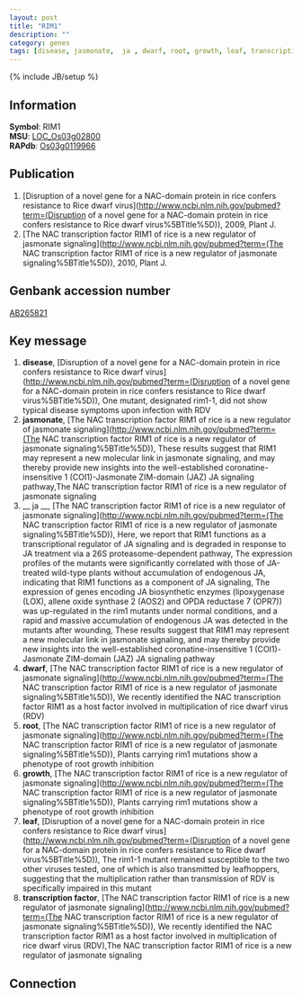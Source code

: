 ```yaml
---
layout: post
title: "RIM1"
description: ""
category: genes
tags: [disease, jasmonate,  ja , dwarf, root, growth, leaf, transcription factor]
---
```

{% include JB/setup %}

## Information
__Symbol__: RIM1  
__MSU__: [LOC_Os03g02800](http://rice.plantbiology.msu.edu/cgi-bin/ORF_infopage.cgi?orf=LOC_Os03g02800)  
__RAPdb__: [Os03g0119966](http://rapdb.dna.affrc.go.jp/viewer/gbrowse_details/irgsp1?name=Os03g0119966)  

## Publication
1. [Disruption of a novel gene for a NAC-domain protein in rice confers resistance to Rice dwarf virus](http://www.ncbi.nlm.nih.gov/pubmed?term=(Disruption of a novel gene for a NAC-domain protein in rice confers resistance to Rice dwarf virus%5BTitle%5D)), 2009, Plant J.
2. [The NAC transcription factor RIM1 of rice is a new regulator of jasmonate signaling](http://www.ncbi.nlm.nih.gov/pubmed?term=(The NAC transcription factor RIM1 of rice is a new regulator of jasmonate signaling%5BTitle%5D)), 2010, Plant J.

## Genbank accession number
[AB265821](http://www.ncbi.nlm.nih.gov/nuccore/AB265821)

## Key message
1. __disease__, [Disruption of a novel gene for a NAC-domain protein in rice confers resistance to Rice dwarf virus](http://www.ncbi.nlm.nih.gov/pubmed?term=(Disruption of a novel gene for a NAC-domain protein in rice confers resistance to Rice dwarf virus%5BTitle%5D)),  One mutant, designated rim1-1, did not show typical disease symptoms upon infection with RDV
2. __jasmonate__, [The NAC transcription factor RIM1 of rice is a new regulator of jasmonate signaling](http://www.ncbi.nlm.nih.gov/pubmed?term=(The NAC transcription factor RIM1 of rice is a new regulator of jasmonate signaling%5BTitle%5D)),  These results suggest that RIM1 may represent a new molecular link in jasmonate signaling, and may thereby provide new insights into the well-established coronatine-insensitive 1 (COI1)-Jasmonate ZIM-domain (JAZ) JA signaling pathway,The NAC transcription factor RIM1 of rice is a new regulator of jasmonate signaling
3. __ ja __, [The NAC transcription factor RIM1 of rice is a new regulator of jasmonate signaling](http://www.ncbi.nlm.nih.gov/pubmed?term=(The NAC transcription factor RIM1 of rice is a new regulator of jasmonate signaling%5BTitle%5D)),  Here, we report that RIM1 functions as a transcriptional regulator of JA signaling and is degraded in response to JA treatment via a 26S proteasome-dependent pathway, The expression profiles of the mutants were significantly correlated with those of JA-treated wild-type plants without accumulation of endogenous JA, indicating that RIM1 functions as a component of JA signaling, The expression of genes encoding JA biosynthetic enzymes (lipoxygenase (LOX), allene oxide synthase 2 (AOS2) and OPDA reductase 7 (OPR7)) was up-regulated in the rim1 mutants under normal conditions, and a rapid and massive accumulation of endogenous JA was detected in the mutants after wounding, These results suggest that RIM1 may represent a new molecular link in jasmonate signaling, and may thereby provide new insights into the well-established coronatine-insensitive 1 (COI1)-Jasmonate ZIM-domain (JAZ) JA signaling pathway
4. __dwarf__, [The NAC transcription factor RIM1 of rice is a new regulator of jasmonate signaling](http://www.ncbi.nlm.nih.gov/pubmed?term=(The NAC transcription factor RIM1 of rice is a new regulator of jasmonate signaling%5BTitle%5D)),  We recently identified the NAC transcription factor RIM1 as a host factor involved in multiplication of rice dwarf virus (RDV)
5. __root__, [The NAC transcription factor RIM1 of rice is a new regulator of jasmonate signaling](http://www.ncbi.nlm.nih.gov/pubmed?term=(The NAC transcription factor RIM1 of rice is a new regulator of jasmonate signaling%5BTitle%5D)),  Plants carrying rim1 mutations show a phenotype of root growth inhibition
6. __growth__, [The NAC transcription factor RIM1 of rice is a new regulator of jasmonate signaling](http://www.ncbi.nlm.nih.gov/pubmed?term=(The NAC transcription factor RIM1 of rice is a new regulator of jasmonate signaling%5BTitle%5D)),  Plants carrying rim1 mutations show a phenotype of root growth inhibition
7. __leaf__, [Disruption of a novel gene for a NAC-domain protein in rice confers resistance to Rice dwarf virus](http://www.ncbi.nlm.nih.gov/pubmed?term=(Disruption of a novel gene for a NAC-domain protein in rice confers resistance to Rice dwarf virus%5BTitle%5D)),  The rim1-1 mutant remained susceptible to the two other viruses tested, one of which is also transmitted by leafhoppers, suggesting that the multiplication rather than transmission of RDV is specifically impaired in this mutant
8. __transcription factor__, [The NAC transcription factor RIM1 of rice is a new regulator of jasmonate signaling](http://www.ncbi.nlm.nih.gov/pubmed?term=(The NAC transcription factor RIM1 of rice is a new regulator of jasmonate signaling%5BTitle%5D)),  We recently identified the NAC transcription factor RIM1 as a host factor involved in multiplication of rice dwarf virus (RDV),The NAC transcription factor RIM1 of rice is a new regulator of jasmonate signaling

## Connection


